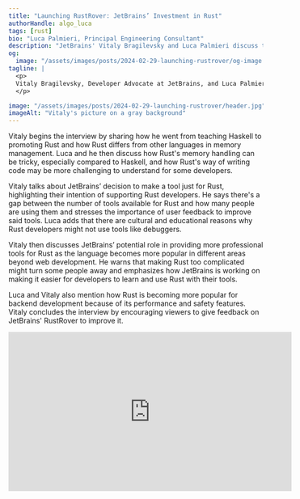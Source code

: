 ```yaml
---
title: "Launching RustRover: JetBrains’ Investment in Rust"
authorHandle: algo_luca
tags: [rust]
bio: "Luca Palmieri, Principal Engineering Consultant"
description: "JetBrains' Vitaly Bragilevsky and Luca Palmieri discuss the reasons behind the launch of RustRover, the current state of Rust's ecosystem, and the status quo of developer tooling for Rust."
og:
  image: "/assets/images/posts/2024-02-29-launching-rustrover/og-image.png"
tagline: |
  <p>
  Vitaly Bragilevsky, Developer Advocate at JetBrains, and Luca Palmieri, Principal Engineering Consultant at Mainmatter, talked about JetBrains’ Rust IDE RustRover and discussed Vitaly’s experience with Rust as well as the challenges and benefits of the language.
  </p>

image: "/assets/images/posts/2024-02-29-launching-rustrover/header.jpg"
imageAlt: "Vitaly's picture on a gray background"
---
```


Vitaly begins the interview by sharing how he went from teaching Haskell to promoting Rust and how Rust differs from other languages in memory management. Luca and he then discuss how Rust's memory handling can be tricky, especially compared to Haskell, and how Rust's way of writing code may be more challenging to understand for some developers.

Vitaly talks about JetBrains’ decision to make a tool just for Rust, highlighting their intention of supporting Rust developers. He says there's a gap between the number of tools available for Rust and how many people are using them and stresses the importance of user feedback to improve said tools. Luca adds that there are cultural and educational reasons why Rust developers might not use tools like debuggers.

Vitaly then discusses JetBrains’ potential role in providing more professional tools for Rust as the language becomes more popular in different areas beyond web development. He warns that making Rust too complicated might turn some people away and emphasizes how JetBrains is working on making it easier for developers to learn and use Rust with their tools.

Luca and Vitaly also mention how Rust is becoming more popular for backend development because of its performance and safety features. Vitaly concludes the interview by encouraging viewers to give feedback on JetBrains' RustRover to improve it.

<iframe width="560" height="315" src="https://www.youtube-nocookie.com/embed/cc-o1UMw__M" title="Embedded video of Vitaly's interview" frameborder="0" allow="accelerometer; autoplay; clipboard-write; encrypted-media; gyroscope; picture-in-picture; web-share" allowfullscreen></iframe>
